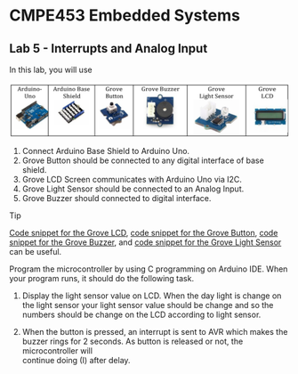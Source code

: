 # CMPE453 Embedded Systems

## Lab 5 - Interrupts and Analog Input

In this lab, you will use

![Figure 1](https://github.com/fsaltunyuva/CMPE453-Lab5-InterruptsAndAnalogInput/blob/main/Figure.png)

1) Connect Arduino Base Shield to Arduino Uno.
2) Grove Button should be connected to any digital interface of base shield.
3) Grove LCD Screen communicates with Arduino Uno via I2C.
4) Grove Light Sensor should be connected to an Analog Input.
5) Grove Buzzer should connected to digital interface.

> [!TIP]
> [Code snippet for the Grove LCD](https://wiki.seeedstudio.com/Grove-LCD_RGB_Backlight/), [code snippet for the Grove Button](https://wiki.seeedstudio.com/Grove-Button/), [code snippet for the Grove Buzzer](https://wiki.seeedstudio.com/Grove-Buzzer/), and [code snippet for the Grove Light Sensor](https://wiki.seeedstudio.com/Grove-Light_Sensor/) can be useful.

Program	the	microcontroller	by using C programming on Arduino IDE. When	your program runs, it should do	the	following task.

1) Display the light sensor value on LCD. When the day light is change on the light sensor your light sensor value should be change	and	so the numbers should be change	on the LCD according to	light sensor.

2) When	the	button is pressed, an interrupt	is sent	to AVR which makes the buzzer rings	for	2 seconds. As button is	released or	not, the microcontroller will	
continue doing (I) after delay.
